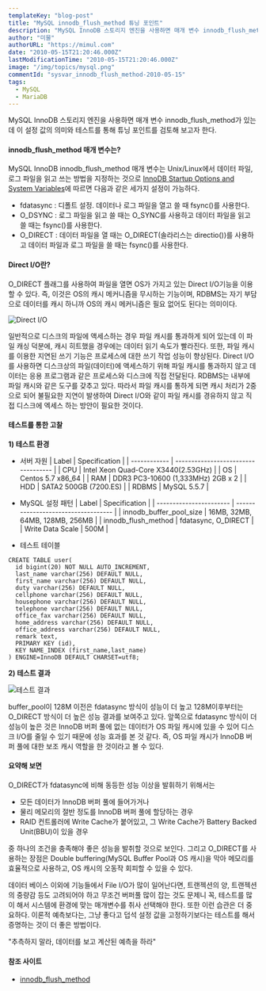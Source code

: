 ```yaml
---
templateKey: "blog-post"
title: "MySQL innodb_flush_method 튜닝 포인트"
description: "MySQL InnoDB 스토리지 엔진을 사용하면 매개 변수 innodb_flush_method가 있는데 이 설정 값의 의미와 테스트를 통해 튜닝 포인트를 검토."
author: "미물"
authorURL: "https://mimul.com"
date: "2010-05-15T21:20:46.000Z"
lastModificationTime: "2010-05-15T21:20:46.000Z"
image: "/img/topics/mysql.png"
commentId: "sysvar_innodb_flush_method-2010-05-15"
tags:
  - MySQL
  - MariaDB
---
```


MySQL InnoDB 스토리지 엔진을 사용하면 매개 변수 innodb_flush_method가 있는데 이 설정 값의 의미와 테스트를 통해 튜닝 포인트를 검토해 보고자 한다.

#### innodb_flush_method 매개 변수는?

MySQL InnoDB innodb_flush_method 매개 변수는 Unix/Linux에서 데이터 파일, 로그 파일을 읽고 쓰는 방법을 지정하는 것으로 [InnoDB Startup Options and System Variables](https://dev.mysql.com/doc/refman/8.0/en/innodb-parameters.html#sysvar_innodb_flush_method)에 따르면 다음과 같은 세가지 설정이 가능하다.

- fdatasync : 디폴트 설정. 데이터나 로그 파일을 열고 쓸 때 fsync()를 사용한다.
- O_DSYNC : 로그 파일을 읽고 쓸 때는 O_SYNC를 사용하고 데이터 파일을 읽고 쓸 때는 fsync()를 사용한다.
- O_DIRECT : 데이터 파일을 열 때는 O_DIRECT(솔라리스는 directio())를 사용하고 데이터 파일과 로그 파일을 쓸 때는 fsync()를 사용한다.

#### Direct I/O란?

O_DIRECT 플래그를 사용하여 파일을 열면 OS가 가지고 있는 Direct I/O기능을 이용할 수 있다. 즉, 이것은 OS의 캐시 메커니즘을 무시하는 기능이며, RDBMS는 자기 부담으로 데이터를 캐시 하니까 OS의 캐시 메커니즘은 필요 없어도 된다는 의미이다.

![Direct I/O](/img/blog/mysql_o_direct.png)

일반적으로 디스크의 파일에 액세스하는 경우 파일 캐시를 통과하게 되어 있는데 이 파일 캐싱 덕분에, 캐시 히트했을 경우에는 데이터 읽기 속도가 빨라진다. 또한, 파일 캐시를 이용한 지연된 쓰기 기능은 프로세스에 대한 쓰기 작업 성능이 향상된다.
Direct I/O를 사용하면 디스크상의 파일(데이터)에 액세스하기 위해 파일 캐시를 통과하지 않고 데이터는 응용 프로그램과 같은 프로세스와 디스크에 직접 전달된다.
RDBMS는 내부에 파일 캐시와 같은 도구를 갖추고 있다. 따라서 파일 캐시를 통하게 되면 캐시 처리가 2중으로 되어 불필요한 지연이 발생하여 Direct I/O와 같이 파일 캐시를 경유하지 않고 직접 디스크에 엑세스 하는 방안이 필요한 것이다.

#### 테스트를 통한 고찰

**1) 테스트 환경**

- 서버 자원
| Label        | Specification                       |
| ------------ | ----------------------------------- |
| CPU          | Intel Xeon Quad-Core X3440(2.53GHz) |
| OS           | Centos 5.7 x86_64                   |
| RAM          | DDR3 PC3-10600 (1,333MHz) 2GB x 2   |
| HDD          | SATA2 500GB (7200.ES)               |
| RDBMS        | MySQL 5.5.7                         |

- MySQL 설정 패턴
| Label                   | Specification                       |
| ----------------------- | ----------------------------------- |
| innodb_buffer_pool_size | 16MB, 32MB, 64MB, 128MB, 256MB      |
| innodb_flush_method     | fdatasync, O_DIRECT                 |
| Write Data Scale        | 500M                                |

- 테스트 테이블
```
CREATE TABLE user(
  id bigint(20) NOT NULL AUTO_INCREMENT,
  last_name varchar(256) DEFAULT NULL,
  first_name varchar(256) DEFAULT NULL,
  duty varchar(256) DEFAULT NULL,
  cellphone varchar(256) DEFAULT NULL,
  housephone varchar(256) DEFAULT NULL,
  telephone varchar(256) DEFAULT NULL,
  office_fax varchar(256) DEFAULT NULL,
  home_address varchar(256) DEFAULT NULL,
  office_address varchar(256) DEFAULT NULL,
  remark text,
  PRIMARY KEY (id),
  KEY NAME_INDEX (first_name,last_name)
) ENGINE=InnoDB DEFAULT CHARSET=utf8;
```

**2) 테스트 결과**

![테스트 결과](/img/blog/fdata_o_direct_test.png)

buffer_pool이 128M 이전은 fdatasync 방식이 성능이 더 높고 128M이후부터는 O_DIRECT 방식이 더 높은 성능 결과를 보여주고 있다.
앞쪽으로 fdatasync 방식이 더 성능이 높은 것은 InnoDB 버퍼 풀에 없는 데이터가 OS 파일 캐시에 있을 수 있어 디스크 I/O를 줄일 수 있기 때문에 성능 효과를 본 것 같다. 즉, OS 파일 캐시가 InnoDB 버퍼 풀에 대한 보조 캐시 역할을 한 것이라고 볼 수 있다.

#### 요약해 보면

O_DIRECT가 fdatasync에 비해 동등한 성능 이상을 발휘하기 위해서는

- 모든 데이터가 InnoDB 버퍼 풀에 들어가거나
- 물리 메모리의 절반 정도를 InnoDB 버퍼 풀에 할당하는 경우
- RAID 컨트롤러에 Write Cache가 붙어있고, 그 Write Cache가 Battery Backed Unit(BBU)이 있을 경우

중 하나의 조건을 충족해야 좋은 성능을 발취할 것으로 보인다. 그리고 O_DIRECT를 사용하는 장점은 Double buffering(MySQL Buffer Pool과 OS 캐시)을 막아 메모리를 효율적으로 사용하고, OS 캐시의 오동작 회피할 수 있을 수 있다.

데이터 베이스 이외에 기능들에서 File I/O가 많이 일어난다면, 트랜젝션의 양, 트랜젝션의 중량감 등도 고려되어야 하고 무조건 버퍼풀 많이 잡는 것도 문제니 꼭, 테스트를 많이 해서 시스템에 환경에 맞는 매개변수를 취사 선택해야 한다. 또한 이런 습관은 더 중요하다. 이론적 예측보다는, 그냥 좋다고 덥석 설정 값을 고정하기보다는 테스트를 해서 증명하는 것이 더 좋은 방법이다.

"추측하지 말라, 데이터를 보고 계산된 예측을 하라"

#### 참조 사이트

- [innodb_flush_method](https://dev.mysql.com/doc/refman/8.0/en/innodb-parameters.html#sysvar_innodb_flush_method)
